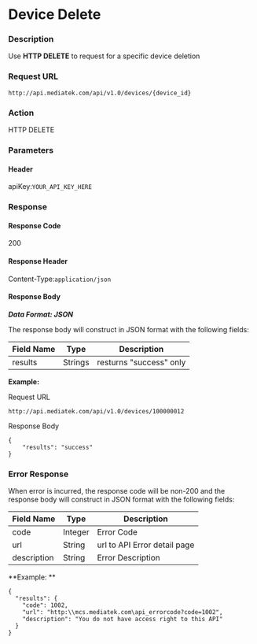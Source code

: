 # Device Delete

### Description

Use **HTTP DELETE** to request for a specific device deletion

### Request URL
```
http://api.mediatek.com/api/v1.0/devices/{device_id}
```

### Action
HTTP DELETE

### Parameters

#### Header

apiKey:`YOUR_API_KEY_HERE`

### Response

#### Response Code
200

#### Response Header

Content-Type:`application/json`
#### Response Body

***Data Format: JSON***

The response body will construct in JSON format with the following fields:

| Field Name | Type | Description |
| --- | --- | --- |
| results | Strings | resturns "success" only|

**Example:**

Request URL
```
http://api.mediatek.com/api/v1.0/devices/100000012
```

Response Body

```
{
    "results": "success"
}
```

### Error Response

When error is incurred, the response code will be non-200 and the response body will construct in JSON format with the following fields:

| Field Name | Type |Description|
| --- | --- | --- |
| code | Integer | Error Code |
| url | String | url to API Error detail page |
| description | String | Error Description |

**Example: **
```
{
  "results": {
    "code": 1002,
    "url": "http:\\mcs.mediatek.com\api_errorcode?code=1002",
    "description": "You do not have access right to this API"
  }
}
```



